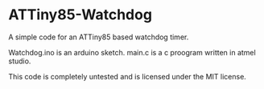 # ATTiny85-Watchdog
A simple code for an ATTiny85 based watchdog timer.

Watchdog.ino is an arduino sketch.
main.c is a c proogram written in atmel studio.

This code is completely untested and is licensed under the MIT license.
